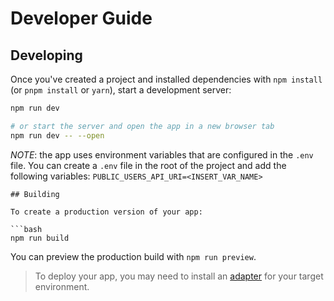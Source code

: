 # Developer Guide

## Developing

Once you've created a project and installed dependencies with `npm install` (or `pnpm install` or `yarn`), start a development server:

```bash
npm run dev

# or start the server and open the app in a new browser tab
npm run dev -- --open
```
*NOTE*: the app uses environment variables that are configured in the `.env` file. You can create a `.env` file in the root of the project and add the following variables:
`PUBLIC_USERS_API_URI=<INSERT_VAR_NAME>`
```
## Building

To create a production version of your app:

```bash
npm run build
```

You can preview the production build with `npm run preview`.

> To deploy your app, you may need to install an [adapter](https://kit.svelte.dev/docs/adapters) for your target environment.
